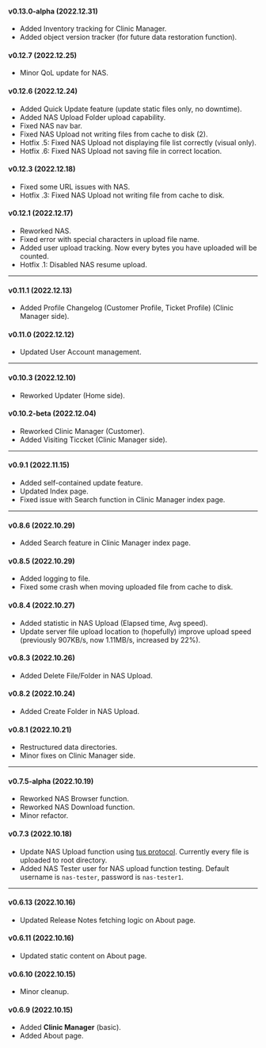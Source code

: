 
#### v0.13.0-alpha (2022.12.31)
- Added Inventory tracking for Clinic Manager.
- Added object version tracker (for future data restoration function).

#### v0.12.7 (2022.12.25)
- Minor QoL update for NAS.

#### v0.12.6 (2022.12.24)
- Added Quick Update feature (update static files only, no downtime).
- Added NAS Upload Folder upload capability.
- Fixed NAS nav bar.
- Fixed NAS Upload not writing files from cache to disk (2).
- Hotfix .5: Fixed NAS Upload not displaying file list correctly (visual only).
- Hotfix .6: Fixed NAS Upload not saving file in correct location.

#### v0.12.3 (2022.12.18)
- Fixed some URL issues with NAS.
- Hotfix .3: Fixed NAS Upload not writing file from cache to disk.

#### v0.12.1 (2022.12.17)
- Reworked NAS.
- Fixed error with special characters in upload file name.
- Added user upload tracking. Now every bytes you have uploaded will be counted.
- Hotfix .1: Disabled NAS resume upload.

---

#### v0.11.1 (2022.12.13)
- Added Profile Changelog (Customer Profile, Ticket Profile) (Clinic Manager side).

#### v0.11.0 (2022.12.12)
- Updated User Account management.

---

#### v0.10.3 (2022.12.10)
- Reworked Updater (Home side).

#### v0.10.2-beta (2022.12.04)
- Reworked Clinic Manager (Customer).
- Added Visiting Ticcket (Clinic Manager side).

---

#### v0.9.1 (2022.11.15)
- Added self-contained update feature.
- Updated Index page.
- Fixed issue with Search function in Clinic Manager index page.

---

#### v0.8.6 (2022.10.29)
- Added Search feature in Clinic Manager index page.

#### v0.8.5 (2022.10.29)
- Added logging to file.
- Fixed some crash when moving uploaded file from cache to disk.

#### v0.8.4 (2022.10.27)
- Added statistic in NAS Upload (Elapsed time, Avg speed).
- Update server file upload location to (hopefully) improve upload speed (previously 907KB/s, now 1.11MB/s, increased by 22%).

#### v0.8.3 (2022.10.26)
- Added Delete File/Folder in NAS Upload.

#### v0.8.2 (2022.10.24)
- Added Create Folder in NAS Upload.

#### v0.8.1 (2022.10.21)
- Restructured data directories.
- Minor fixes on Clinic Manager side.

---

#### v0.7.5-alpha (2022.10.19)
- Reworked NAS Browser function.
- Reworked NAS Download function.
- Minor refactor.

#### v0.7.3 (2022.10.18)
- Update NAS Upload function using [tus protocol](https://tus.io/). Currently every file is uploaded to root directory.
- Added NAS Tester user for NAS upload function testing. Default username is `nas-tester`, password is `nas-tester1`.

---

#### v0.6.13 (2022.10.16)
- Updated Release Notes fetching logic on About page.

#### v0.6.11 (2022.10.16)
- Updated static content on About page.

#### v0.6.10 (2022.10.15)
- Minor cleanup.

#### v0.6.9 (2022.10.15)
- Added **Clinic Manager** (basic).
- Added About page.

